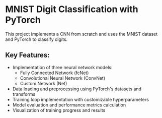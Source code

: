 # MNIST Digit Classification with PyTorch

This project implements a CNN from scratch and uses the MNIST dataset and PyTorch to classify digits.

## Key Features:

- Implementation of three neural network models:
  - Fully Connected Network (fcNet)
  - Convolutional Neural Network (ConvNet)
  - Custom Network (Net)
- Data loading and preprocessing using PyTorch's datasets and transforms
- Training loop implementation with customizable hyperparameters
- Model evaluation and performance metrics calculation
- Visualization of training progress and results
